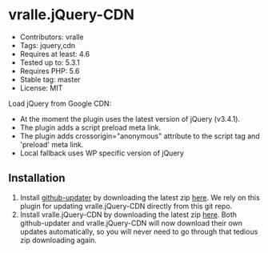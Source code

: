 # vralle.jQuery-CDN

* Contributors: vralle
* Tags: jquery,cdn
* Requires at least: 4.6
* Tested up to: 5.3.1
* Requires PHP: 5.6
* Stable tag: master
* License: MIT

Load jQuery from Google CDN:
* At the moment the plugin uses the latest version of jQuery (v3.4.1).
* The plugin adds a script preload meta link.
* The plugin adds crossorigin="anonymous" attribute to the script tag and 'preload' meta link.
* Local fallback uses WP specific version of jQuery

## Installation
1. Install [github-updater](https://github.com/afragen/github-updater) by downloading the latest zip [here](https://github.com/afragen/github-updater/releases). We rely on this plugin for updating vralle.jQuery-CDN directly from this git repo.
1. Install vralle.jQuery-CDN by downloading the latest zip [here](https://github.com/vralle/vralle-jquery-cdn). Both github-updater and vralle.jQuery-CDN will now download their own updates automatically, so you will never need to go through that tedious zip downloading again.
